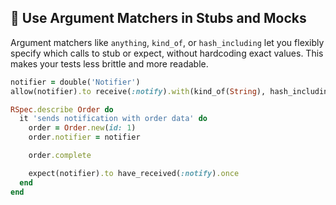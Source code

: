 ## 🎯 Use Argument Matchers in Stubs and Mocks

Argument matchers like `anything`, `kind_of`, or `hash_including` let you flexibly specify which calls to stub or expect, without hardcoding exact values. This makes your tests less brittle and more readable.

```ruby
notifier = double('Notifier')
allow(notifier).to receive(:notify).with(kind_of(String), hash_including(id: 1))

RSpec.describe Order do
  it 'sends notification with order data' do
    order = Order.new(id: 1)
    order.notifier = notifier

    order.complete

    expect(notifier).to have_received(:notify).once
  end
end
```